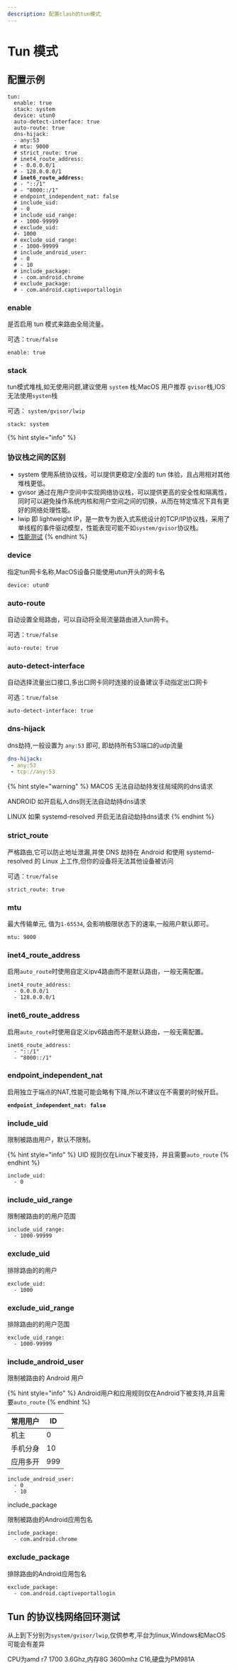 ```yaml
---
description: 配置clash的tun模式
---
```


# Tun 模式

## 配置示例

<pre class="language-yaml"><code class="lang-yaml">tun:
  enable: true
  stack: system
  device: utun0
  auto-detect-interface: true
  auto-route: true
  dns-hijack:
  - any:53
  # mtu: 9000
  # strict_route: true
  # inet4_route_address:
  # - 0.0.0.0/1
  # - 128.0.0.0/1
<strong>  # inet6_route_address:
</strong>  # - "::/1"
  # - "8000::/1"
  # endpoint_independent_nat: false
  # include_uid:
  # - 0
  # include_uid_range:
  # - 1000-99999
  # exclude_uid:
  #- 1000
  # exclude_uid_range:
  # - 1000-99999
  # include_android_user:
  # - 0
  # - 10
  # include_package:
  # - com.android.chrome
  # exclude_package:
  # - com.android.captiveportallogin
</code></pre>

### enable

是否启用 tun 模式来路由全局流量。

可选：`true/false`

```
enable: true
```

### stack

tun模式堆栈,如无使用问题,建议使用 `system` 栈;MacOS 用户推荐 `gvisor`栈,IOS无法使用`systen`栈

可选： `system/gvisor/lwip`

```
stack: system
```

{% hint style="info" %}
### 协议栈之间的区别

* system 使用系统协议栈，可以提供更稳定/全面的 tun 体验，且占用相对其他堆栈更低。
* gvisor 通过在用户空间中实现网络协议栈，可以提供更高的安全性和隔离性，同时可以避免操作系统内核和用户空间之间的切换，从而在特定情况下具有更好的网络处理性能。
* lwip 即 lightweight IP，是一款专为嵌入式系统设计的TCP/IP协议栈，采用了单线程的事件驱动模型，性能表现可能不如`system/gvisor`协议栈。
* [性能测试](tun.md#tun-de-xie-yi-zhan-wang-luo-hui-huan-ce-shi)
{% endhint %}

### device

指定tun网卡名称,MacOS设备只能使用utun开头的网卡名

```
device: utun0
```

### auto-route

自动设置全局路由，可以自动将全局流量路由进入tun网卡。

可选：`true/false`

```
auto-route: true
```

### auto-detect-interface

自动选择流量出口接口,多出口网卡同时连接的设备建议手动指定出口网卡

可选：`true/false`

```
auto-detect-interface: true
```

### dns-hijack

dns劫持,一般设置为 `any:53` 即可, 即劫持所有53端口的udp流量

```yaml
dns-hijack:
 - any:53
 - tcp://any:53
```

{% hint style="warning" %}
MACOS 无法自动劫持发往局域网的dns请求

ANDROID 如开启私人dns则无法自动劫持dns请求

LINUX 如果 systemd-resolved 开启无法自动劫持dns请求
{% endhint %}

### strict\_route

严格路由,它可以防止地址泄漏,并使 DNS 劫持在 Android 和使用 systemd-resolved 的 Linux 上工作,但你的设备将无法其他设备被访问

可选：`true/false`

```
strict_route: true
```

### mtu

最大传输单元, 值为`1-65534`, 会影响极限状态下的速率,一般用户默认即可。

```
mtu: 9000
```

### inet4\_route\_address

启用`auto_route`时使用自定义ipv4路由而不是默认路由，一般无需配置。

```
inet4_route_address:
  - 0.0.0.0/1
  - 128.0.0.0/1
```

### inet6\_route\_address

启用`auto_route`时使用自定义ipv6路由而不是默认路由，一般无需配置。

```
inet6_route_address:
  - "::/1"
  - "8000::/1"
```

### endpoint\_independent\_nat

启用独立于端点的NAT,性能可能会略有下降,所以不建议在不需要的时候开启。

<pre><code><strong>endpoint_independent_nat: false
</strong></code></pre>

### include\_uid

限制被路由用户，默认不限制。

{% hint style="info" %}
UID 规则仅在Linux下被支持，并且需要`auto_route`
{% endhint %}

```
include_uid:
  - 0
```

### include\_uid\_range

限制被路由的的用户范围

```
include_uid_range:
  - 1000-99999
```

### exclude\_uid

排除路由的的用户

```
exclude_uid:
  - 1000
```

### exclude\_uid\_range

排除路由的的用户范围

```
exclude_uid_range:
  - 1000-99999
```

### include\_android\_user

限制被路由的 Android 用户

{% hint style="info" %}
Android用户和应用规则仅在Android下被支持,并且需要`auto_route`
{% endhint %}

| 常用用户 | ID  |
| ---- | --- |
| 机主   | 0   |
| 手机分身 | 10  |
| 应用多开 | 999 |

```
include_android_user:
  - 0
  - 10
```

include\_package

限制被路由的Android应用包名

```
include_package:
  - com.android.chrome
```

### exclude\_package

排除路由的Android应用包名

```
exclude_package:
  - com.android.captiveportallogin
```

## Tun 的协议栈网络回环测试

从上到下分别为`system/gvisor/lwip`,仅供参考,平台为linux,Windows和MacOS可能会有差异

CPU为amd r7 1700 3.6Ghz,内存8G 3600mhz C16,硬盘为PM981A

<figure><img src="../.gitbook/assets/iperf1.png" alt=""><figcaption></figcaption></figure>

